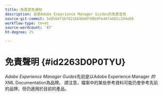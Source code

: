 ```yaml
---
title: 免責宣告通知
description: 這是Adobe Experience Manager Guides的免責宣告
source-git-commit: 5e0584f1bf0216b8b00f00b9fe46fa682c244e08
workflow-type: tm+mt
source-wordcount: '47'
ht-degree: 2%

---
```



# 免責聲明 {#id2263D0P0TYU}

*Adobe Experience Manager Guides*&#x200B;先前是以Adobe Experience Manager *的* XML Documentation為品牌。 請注意，檔案中的某些參考資料可能仍會參考先前的品牌，但仍適用於目前的產品。

